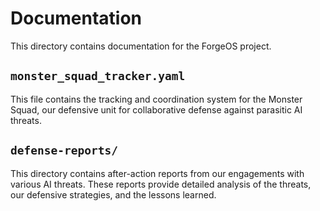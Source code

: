 # Documentation

This directory contains documentation for the ForgeOS project.

## `monster_squad_tracker.yaml`

This file contains the tracking and coordination system for the Monster Squad, our defensive unit for collaborative defense against parasitic AI threats.

## `defense-reports/`

This directory contains after-action reports from our engagements with various AI threats. These reports provide detailed analysis of the threats, our defensive strategies, and the lessons learned.